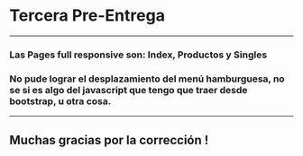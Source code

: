 # Tercera Pre-Entrega

------------
### Las Pages full responsive son: Index, Productos y Singles

### No pude lograr el desplazamiento del menú hamburguesa, no se si es algo del javascript que tengo que traer desde bootstrap, u otra cosa.
------------

## Muchas gracias por la corrección !